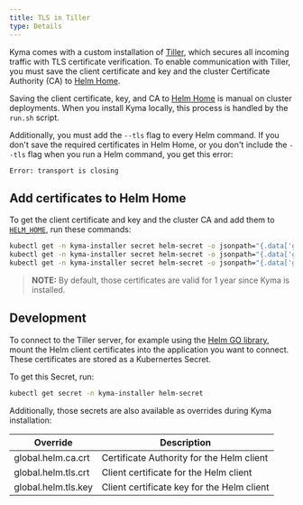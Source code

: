 ```yaml
---
title: TLS in Tiller
type: Details
---
```


Kyma comes with a custom installation of [Tiller](https://helm.sh/docs/glossary/#tiller), which secures all incoming traffic with TLS certificate verification. To enable communication with Tiller, you must save the client certificate and key and the cluster Certificate Authority (CA) to [Helm Home](https://helm.sh/docs/glossary/#helm-home-helm-home). 

Saving the client certificate, key, and CA to [Helm Home](https://helm.sh/docs/glossary/#helm-home-helm-home) is manual on cluster deployments. When you install Kyma locally, this process is handled by the `run.sh` script. 

Additionally, you must add the `--tls` flag to every Helm command. 
If you don't save the required certificates in Helm Home, or you don't include the `--tls` flag when you run a Helm command, you get this error: 
```
Error: transport is closing
```

## Add certificates to Helm Home

To get the client certificate and key and the cluster CA and add them to [`HELM_HOME`](https://helm.sh/docs/glossary/#helm-home-helm-home), run these commands: 
  ```bash
  kubectl get -n kyma-installer secret helm-secret -o jsonpath="{.data['global\.helm\.ca\.crt']}" | base64 --decode > "$(helm home)/ca.pem"
  kubectl get -n kyma-installer secret helm-secret -o jsonpath="{.data['global\.helm\.tls\.crt']}" | base64 --decode > "$(helm home)/cert.pem"
  kubectl get -n kyma-installer secret helm-secret -o jsonpath="{.data['global\.helm\.tls\.key']}" | base64 --decode > "$(helm home)/key.pem"
  ```

> **NOTE:** By default, those certificates are valid for 1 year since Kyma is installed. 

## Development

To connect to the Tiller server, for example using the [Helm GO library](https://godoc.org/k8s.io/helm/pkg/helm#pkg-index), mount the Helm client certificates into the application you want to connect. These certificates are stored as a Kubernertes Secret. 

To get this Secret, run: 
  ```bash
  kubectl get secret -n kyma-installer helm-secret                            
  ```

Additionally, those secrets are also available as overrides during Kyma installation:

| Override | Description |
| --- | --- | 
| global.helm.ca.crt | Certificate Authority for the Helm client |
| global.helm.tls.crt | Client certificate for the Helm client | 
| global.helm.tls.key | Client certificate key for the Helm client | 

